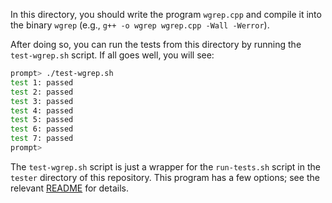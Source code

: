 
In this directory, you should write the program `wgrep.cpp` and compile it into
the binary `wgrep` (e.g., `g++ -o wgrep wgrep.cpp -Wall -Werror`).

After doing so, you can run the tests from this directory by running the
`test-wgrep.sh` script. If all goes well, you will see:

```sh
prompt> ./test-wgrep.sh
test 1: passed
test 2: passed
test 3: passed
test 4: passed
test 5: passed
test 6: passed
test 7: passed
prompt>
```

The `test-wgrep.sh` script is just a wrapper for the `run-tests.sh` script in
the `tester` directory of this repository. This program has a few options; see
the relevant
[README](https://github.com/remzi-arpacidusseau/ostep-projects/blob/master/tester/README.md)
for details.
